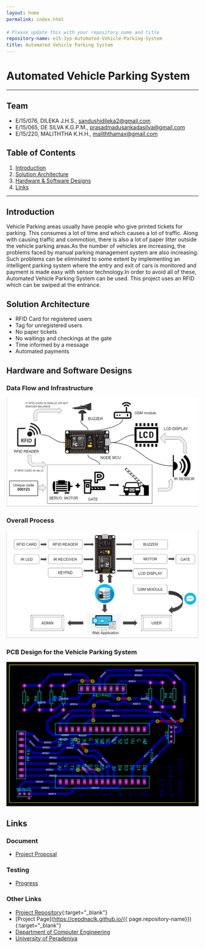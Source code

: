 ```yaml
---
layout: home
permalink: index.html

# Please update this with your repository name and title
repository-name: e15-3yp-Automated-Vehicle-Parking-System
title: Automated Vehicle Parking System
---
```


[comment]: # "This is the standard layout for the project, but you can clean this and use your own template"

# Automated Vehicle Parking System

---

## Team
-  E/15/076, DILEKA J.H.S., [sandushidileka2@gmail.com](mailto:sandushidileka2@gmail.com)
-  E/15/065, DE SILVA K.G.P.M., [prasadmadusankadasilva@gmail.com](mailto:prasadmadusankadasilva@gmail.com)
-  E/15/220, MALITHTHA K.H.H., [maliththamax@gmail.com](mailto:maliththamax@gmail.com)

## Table of Contents
1. [Introduction](#introduction)
2. [Solution Architecture](#solution-architecture )
3. [Hardware & Software Designs](#hardware-and-software-designs)
4. [Links](#links)

---

## Introduction

Vehicle Parking areas usually have people who give printed tickets for parking. This consumes a lot of time and which causes a lot of traffic. Along with causing traffic and commotion, there is also a lot of paper litter outside the vehicle parking areas.As the number of vehicles are increasing, the problems faced by manual parking management system are also increasing. Such problems can be eliminated to some extent by implementing an intelligent parking system where the entry and exit of cars is monitored and payment is made easy with sensor technology.In order to avoid all of these, Automated Vehicle Parking System can be used. This project uses an RFID which can be swiped at the entrance.

## Solution Architecture

* RFID Card for registered users  
* Tag for unregistered users  
* No paper tickets  
* No waitings and checkings at the gate  
* Time informed by a message  
* Automated payments

## Hardware and Software Designs  
### Data Flow and Infrastructure  
![Data Flow and Infrastructure](data/images/dataflow.PNG)  
### Overall Process  
![Overall Process](data/images/process.PNG)  
### PCB Design for the Vehicle Parking System  
![PCB Design for the Vehicle Parking System](data/images/PCBdesign.png)

  

 


## Links 

### Document  
- [Project Proposal](data/pdf/ProjectProposalRevision.pdf)

### Testing  
- [Progress](data/videos/Progress_1.mp4)


### Other Links
- [Project Repository](https://github.com/cepdnaclk/e15-3yp-Automated-Vehicle-Parking-System){:target="_blank"}
- [Project Page](https://cepdnaclk.github.io/{{ page.repository-name}}){:target="_blank"}
- [Department of Computer Engineering](http://www.ce.pdn.ac.lk/)
- [University of Peradeniya](https://eng.pdn.ac.lk/)




[//]: # (Please refer this to learn more about Markdown syntax)
[//]: # (https://github.com/adam-p/markdown-here/wiki/Markdown-Cheatsheet)
